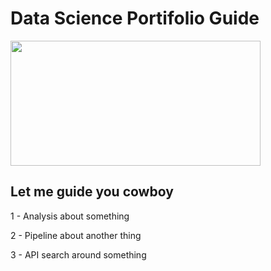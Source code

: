 # Data Science Portifolio Guide
<img width="400" height="200" src="https://github.com/BrenoJesusFernandes/data-science-portifolio/blob/main/img/6fd7fc.jpg"> </br>
## Let me guide you cowboy

1 - Analysis about something

2 - Pipeline about another thing

3 - API search around something
